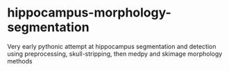 # hippocampus-morphology-segmentation
Very early pythonic attempt at hippocampus segmentation and detection using preprocessing, skull-stripping, then medpy and skimage morphology methods

